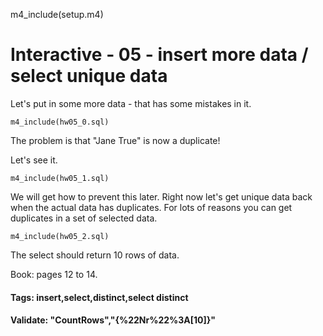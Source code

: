 m4_include(setup.m4)

# Interactive - 05 - insert more data / select unique data

Let's put in some more data - that has some mistakes in it.


```
m4_include(hw05_0.sql)

```

The problem is that "Jane True" is now a duplicate!

Let's see it.

```
m4_include(hw05_1.sql)
```

We will get how to prevent this later.
Right now let's get unique data back when the
actual data has duplicates.   For lots of reasons you 
can get duplicates in a set of selected data.

```
m4_include(hw05_2.sql)
```

The select should return 10 rows of data.

Book: pages 12 to 14.

#### Tags: insert,select,distinct,select distinct

#### Validate: "CountRows","{%22Nr%22%3A[10]}"

